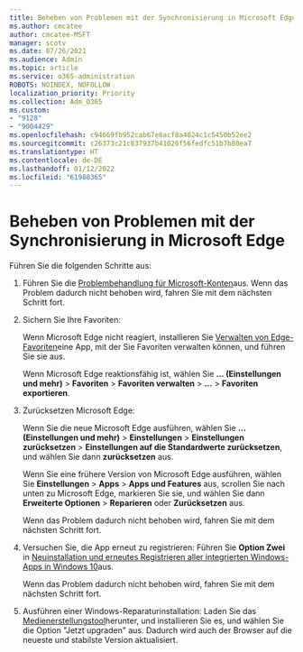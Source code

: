 ```yaml
---
title: Beheben von Problemen mit der Synchronisierung in Microsoft Edge
ms.author: cmcatee
author: cmcatee-MSFT
manager: scotv
ms.date: 07/26/2021
ms.audience: Admin
ms.topic: article
ms.service: o365-administration
ROBOTS: NOINDEX, NOFOLLOW
localization_priority: Priority
ms.collection: Adm_O365
ms.custom:
- "9128"
- "9004429"
ms.openlocfilehash: c94669fb952cab67e6acf8a4024c1c5450b52ee2
ms.sourcegitcommit: c26373c21c837937b41026f56fedfc51b7b80ea7
ms.translationtype: HT
ms.contentlocale: de-DE
ms.lasthandoff: 01/12/2022
ms.locfileid: "61988365"
---
```

# <a name="troubleshoot-problems-with-sync-in-microsoft-edge"></a>Beheben von Problemen mit der Synchronisierung in Microsoft Edge

Führen Sie die folgenden Schritte aus:

1. Führen Sie die [Problembehandlung für Microsoft-Konten](https://go.microsoft.com/fwlink/?linkid=2155661)aus. Wenn das Problem dadurch nicht behoben wird, fahren Sie mit dem nächsten Schritt fort.

1. Sichern Sie Ihre Favoriten:

    Wenn Microsoft Edge nicht reagiert, installieren Sie [Verwalten von Edge-Favoriten](https://go.microsoft.com/fwlink/?linkid=2155764)eine App, mit der Sie Favoriten verwalten können, und führen Sie sie aus.

    Wenn Microsoft Edge reaktionsfähig ist, wählen Sie **... (Einstellungen und mehr)** > **Favoriten** > **Favoriten verwalten** > **...** > **Favoriten exportieren**.

1. Zurücksetzen Microsoft Edge:

    Wenn Sie die neue Microsoft Edge ausführen, wählen Sie **... (Einstellungen und mehr)** > **Einstellungen** > **Einstellungen zurücksetzen** > **Einstellungen auf die Standardwerte zurücksetzen**, und wählen Sie dann **zurücksetzen** aus.

    Wenn Sie eine frühere Version von Microsoft Edge ausführen, wählen Sie **Einstellungen** > **Apps** > **Apps und Features** aus, scrollen Sie nach unten zu Microsoft Edge, markieren Sie sie, und wählen Sie dann **Erweiterte Optionen** > **Reparieren** oder **Zurücksetzen** aus.

    Wenn das Problem dadurch nicht behoben wird, fahren Sie mit dem nächsten Schritt fort.

1. Versuchen Sie, die App erneut zu registrieren: Führen Sie **Option Zwei** in [Neuinstallation und erneutes Registrieren aller integrierten Windows-Apps in Windows 10](https://go.microsoft.com/fwlink/?linkid=2146509)aus.

    Wenn das Problem dadurch nicht behoben wird, fahren Sie mit dem nächsten Schritt fort.

1. Ausführen einer Windows-Reparaturinstallation: Laden Sie das [Medienerstellungstool](https://go.microsoft.com/fwlink/?linkid=2146242)herunter, und installieren Sie es, und wählen Sie die Option "Jetzt upgraden" aus. Dadurch wird auch der Browser auf die neueste und stabilste Version aktualisiert.
